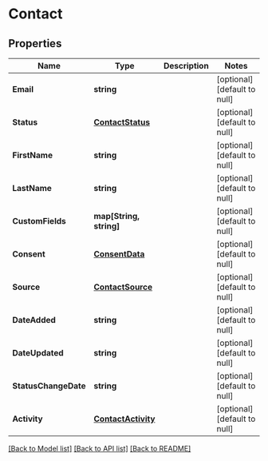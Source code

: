 # Contact

## Properties
Name | Type | Description | Notes
------------ | ------------- | ------------- | -------------
**Email** | **string** |  | [optional] [default to null]
**Status** | [**ContactStatus**](ContactStatus.md) |  | [optional] [default to null]
**FirstName** | **string** |  | [optional] [default to null]
**LastName** | **string** |  | [optional] [default to null]
**CustomFields** | **map[String, string]** |  | [optional] [default to null]
**Consent** | [**ConsentData**](ConsentData.md) |  | [optional] [default to null]
**Source** | [**ContactSource**](ContactSource.md) |  | [optional] [default to null]
**DateAdded** | **string** |  | [optional] [default to null]
**DateUpdated** | **string** |  | [optional] [default to null]
**StatusChangeDate** | **string** |  | [optional] [default to null]
**Activity** | [**ContactActivity**](ContactActivity.md) |  | [optional] [default to null]

[[Back to Model list]](../README.md#documentation-for-models) [[Back to API list]](../README.md#documentation-for-api-endpoints) [[Back to README]](../README.md)


